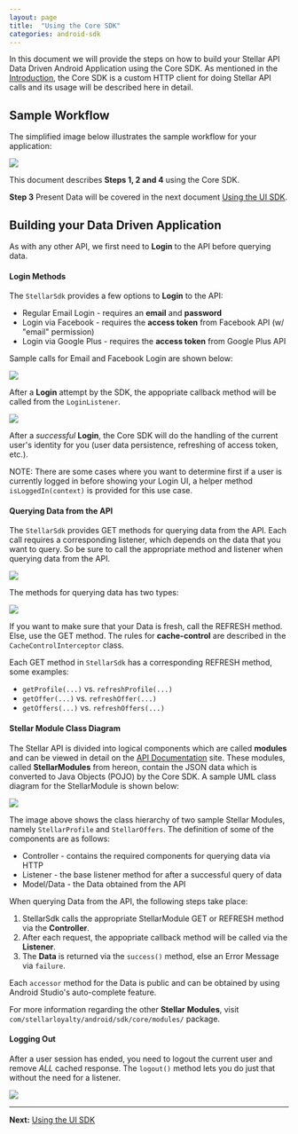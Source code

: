 ```yaml
---
layout: page
title:  "Using the Core SDK"
categories: android-sdk
---
```


In this document we will provide the steps on how to build your Stellar API Data Driven Android Application using the Core SDK. As mentioned in the [Introduction]({{site.baseurl}}/android_sdk/pages/00_introduction.html), the Core SDK is a custom HTTP client for doing Stellar API calls and its usage will be described here in detail.

## Sample Workflow
 
The simplified image below illustrates the sample workflow for your application:

![]({{site.baseurl}}/img/sdk/android/sample_workflow.png)

This document describes **Steps 1, 2 and 4** using the Core SDK. 

**Step 3** Present Data will be covered in the next document [Using the UI SDK]({{site.baseurl}}/android_sdk/pages/03_ui_sdk.html).


## Building your Data Driven Application

As with any other API, we first need to **Login** to the API before querying data.

#### Login Methods

The `StellarSdk` provides a few options to **Login** to the API:

* Regular Email Login - requires an **email** and **password**
* Login via Facebook - requires the **access token** from Facebook API (w/ "email" permission)
* Login via Google Plus - requires the **access token** from Google Plus API

Sample calls for Email and Facebook Login are shown below:

![]({{site.baseurl}}/img/sdk/android/login_apis.png)

After a **Login** attempt by the SDK, the appopriate callback method will be called from the `LoginListener`. 

![]({{site.baseurl}}/img/sdk/android/login_listener.png)

After a *successful* **Login**, the Core SDK will do the handling of the current user's identity for you (user data persistence, refreshing of access token, etc.).

NOTE: There are some cases where you want to determine first if a user is currently logged in before showing your Login UI, a helper method `isLoggedIn(context)` is provided for this use case.

#### Querying Data from the API

The `StellarSdk` provides GET methods for querying data from the API. Each call requires a corresponding listener, which depends on the data that you want to query. So be sure to call the appropriate method and listener when querying data from the API.

![]({{site.baseurl}}/img/sdk/android/get_profile.png)

The methods for querying data has two types:

![]({{site.baseurl}}/img/sdk/android/get_vs_refresh.png)

If you want to make sure that your Data is fresh, call the REFRESH method. Else, use the GET method. The rules for **cache-control** are described in the `CacheControlInterceptor` class.

Each GET method in `StellarSdk` has a corresponding REFRESH method, some examples:

* `getProfile(...)` vs. `refreshProfile(...)`
* `getOffer(...)` vs. `refreshOffer(...)`
* `getOffers(...)` vs. `refreshOffers(...)`

#### Stellar Module Class Diagram

The Stellar API is divided into logical components which are called **modules** and can be viewed in detail on the [API Documentation](http://loyalsphere.github.io/StellarAPI/) site. These modules, called **StellarModules** from hereon, contain the JSON data which is converted to Java Objects (POJO) by the Core SDK. A sample UML class diagram for the StellarModule is shown below:

![]({{site.baseurl}}/img/sdk/android/stellar_module_class_diagram.png)

The image above shows the class hierarchy of two sample Stellar Modules, namely `StellarProfile` and `StellarOffers`. The definition of some of the components are as follows:

* Controller - contains the required components for querying data via HTTP
* Listener - the base listener method for after a successful query of data
* Model/Data - the Data obtained from the API

When querying Data from the API, the following steps take place:

1. StellarSdk calls the appropriate StellarModule GET or REFRESH method via the **Controller**.
2. After each request, the appopriate callback method will be called via the **Listener**.
3. The **Data** is returned via the `success()` method, else an Error Message via `failure`.

Each `accessor` method for the Data is public and can be obtained by using Android Studio's auto-complete feature.

For more information regarding the other **Stellar Modules**, visit `com/stellarloyalty/android/sdk/core/modules/` package.

#### Logging Out

After a user session has ended, you need to logout the current user and remove *ALL* cached response. The `logout()` method lets you do just that without the need for a listener.

![]({{site.baseurl}}/img/sdk/android/logout.png)


--------

**Next:** [Using the UI SDK]({{site.baseurl}}/android_sdk/pages/03_ui_sdk.html)